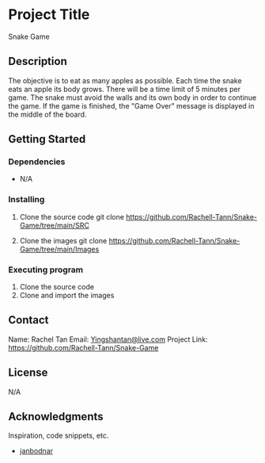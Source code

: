 # Project Title

Snake Game

## Description

The objective is to eat as many apples as possible. Each time the snake eats an apple its body grows. There will be a time limit of 5 minutes per game. The snake must avoid the walls and its own body in order to continue the game. If the game is finished, the "Game Over" message is displayed in the middle of the board.

## Getting Started

### Dependencies

* N/A

### Installing

1. Clone the source code
	git clone https://github.com/Rachell-Tann/Snake-Game/tree/main/SRC

2. Clone the images
	git clone https://github.com/Rachell-Tann/Snake-Game/tree/main/Images

### Executing program

1. Clone the source code
2. Clone and import the images

## Contact

Name: Rachel Tan
Email: Yingshantan@live.com
Project Link: https://github.com/Rachell-Tann/Snake-Game

## License

N/A

## Acknowledgments

Inspiration, code snippets, etc.
* [janbodnar](https://github.com/janbodnar/Java-Snake-Game)
